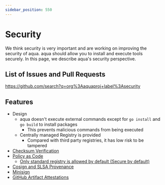 ```yaml
---
sidebar_position: 550
---
```


# Security

We think security is very important and are working on improving the security of aqua.
aqua should allow you to install and execute tools securely.
In this page, we describe aqua's security perspective.

## List of Issues and Pull Requests

https://github.com/search?q=org%3Aaquaproj+label%3Asecurity

## Features

* Design
  * aqua doesn't execute external commands except for `go install` and `go build` to install packages
    * This prevents malicious commands from being executed
  * Centrally managed Registry is provided
    * Compared with third party registries, it has low risk to be tampered
* [Checksum Verification](checksum.md)
* [Policy as Code](policy-as-code/index.md)
  * [Only standard registry is allowed by default (Secure by default)](/docs/reference/upgrade-guide/v2/only-standard-registry-is-allowed-by-default)
* [Cosign and SLSA Provenance](cosign-slsa.md)
* [Minisign](minisign.md)
* [GitHub Artifact Attestations](github-artifact-attestations.md)
